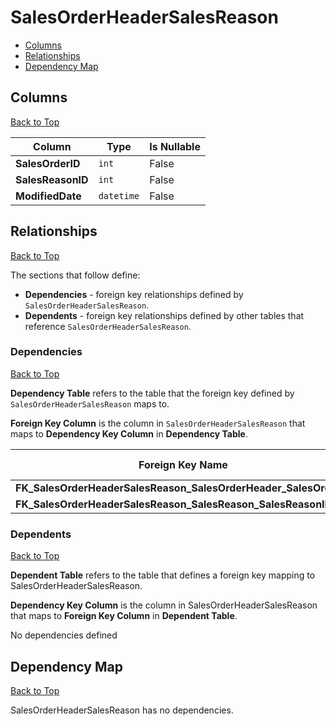 # SalesOrderHeaderSalesReason

* [Columns](#columns)
* [Relationships](#relationships)
* [Dependency Map](#dependency-map)

## Columns
[Back to Top](#salesorderheadersalesreason)

Column | Type | Is Nullable
-------|------|------------
**SalesOrderID** | `int` | False
**SalesReasonID** | `int` | False
**ModifiedDate** | `datetime` | False

## Relationships
[Back to Top](#salesorderheadersalesreason)


The sections that follow define:
* **Dependencies** - foreign key relationships defined by `SalesOrderHeaderSalesReason`.
* **Dependents** - foreign key relationships defined by other tables that reference `SalesOrderHeaderSalesReason`.

### Dependencies
[Back to Top](#salesorderheadersalesreason)

**Dependency Table** refers to the table that the foreign key defined by `SalesOrderHeaderSalesReason` maps to.

**Foreign Key Column** is the column in `SalesOrderHeaderSalesReason` that maps to **Dependency Key Column** in **Dependency Table**.

Foreign Key Name | Foreign Key Column | Dependency Table | Dependency Key Column
-----------------|--------------------|------------------|----------------------
**FK_SalesOrderHeaderSalesReason_SalesOrderHeader_SalesOrderID** | `SalesOrderID` | [SalesOrderHeader](./SalesOrderHeader.md) | `SalesOrderID`
**FK_SalesOrderHeaderSalesReason_SalesReason_SalesReasonID** | `SalesReasonID` | [SalesReason](./SalesReason.md) | `SalesReasonID`

### Dependents
[Back to Top](#salesorderheadersalesreason)

**Dependent Table** refers to the table that defines a foreign key mapping to SalesOrderHeaderSalesReason.

**Dependency Key Column** is the column in SalesOrderHeaderSalesReason that maps to **Foreign Key Column** in **Dependent Table**.

No dependencies defined

## Dependency Map
[Back to Top](#salesorderheadersalesreason)

SalesOrderHeaderSalesReason has no dependencies.
